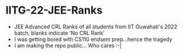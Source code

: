 # IITG-22-JEE-Ranks
* JEE Advanced CRL Ranks of all students from IIT Guwahati's 2022 batch, blanks indicate 'No CRL Rank'
* I was getting bored with CS110 endsem prep...hence the tragedy
* I am making the repo public... Who cares :-|
